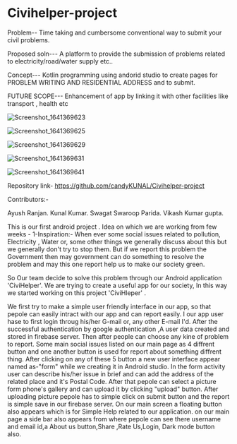 # Civihelper-project


Problem--
 Time taking and cumbersome conventional way to submit your civil problems.

Proposed soln---
 A platform to provide the submission of problems related to electricity/road/water supply etc..

Concept---
 Kotlin programming using andorid studio to create pages for PROBLEM WRITING AND RESIDENTIAL ADDRESS and to submit.

FUTURE SCOPE---
 Enhancement of app by linking it with other facilities like transport , health etc

![Screenshot_1641369623](https://user-images.githubusercontent.com/96365499/148186088-722ef821-3ef9-4461-9f8c-803d78aae833.png)

![Screenshot_1641369625](https://user-images.githubusercontent.com/96365499/148186102-3187cf0e-5beb-427f-be04-78f07886dd6c.png)

![Screenshot_1641369629](https://user-images.githubusercontent.com/96365499/148186113-4b54bcbd-3898-4d56-899e-d2323e1246e8.png)

![Screenshot_1641369631](https://user-images.githubusercontent.com/96365499/148186128-92f2696a-7c0b-4754-b5c5-36d08e23dfa3.png)

![Screenshot_1641369641](https://user-images.githubusercontent.com/96365499/148186147-937f427c-87be-43bc-b80a-037dc2563fb1.png)



Repository link- https://github.com/candyKUNAL/Civihelper-project

Contributors:- 

Ayush Ranjan.
Kunal Kumar.
Swagat Swaroop Parida.
Vikash Kumar gupta.


This is our first android project .
Idea on which we are working from few weeks -
1-Inspiration:-
When ever some social issues related to pollution, Electricity , Water or, some other things we generally discuss about this but we generally don't try to stop them.
But if we report this problem the Government then may government can do something to resolve the problem and may this one report help us to make our society green.

So Our team decide to solve this problem through our Android application 'CiviHelper'.
We are trying to create a useful app for our society, In this way we started working on this project 'CiviHleper' .


We first try to make a simple user friendly interface in our app, so that pepole can easily intract with our app and can report easily.
I our app user hase to first login throug his/her G-mail or, any other E-mail I'd.
After the successful authentication by google authentication ,A user data created and stored in firebase server.
Then after people can choose any kine of problem to report.
Some main social issues listed on our main page as 4 diffrent button and one another button is used for report about something diffrent thing.
After clicking on any of these 5 button a new user interface appear named as-"form" while we creating it in Android studio.
In the form activity user can describe his/her issue in brief and can add the address of the related place and it's Postal Code.
After that pepole can select a picture form phone's gallery and can upload it by clicking "upload" button.
After uploading picture pepole has to simple click on submit button and the report is simple save in our firebase server.
On our main screen a floating button also appears which is for Simple Help related to our application.
on our main page a side bar also appears from where pepole can see there username and email id,a About us button,Share ,Rate Us,Login, Dark mode button also.
